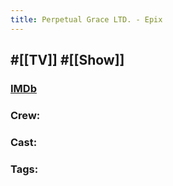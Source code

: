 ```yaml
---
title: Perpetual Grace LTD. - Epix
---
```


## #[[TV]] #[[Show]]
### [IMDb]()

### Crew: 

### Cast: 

### Tags: 
